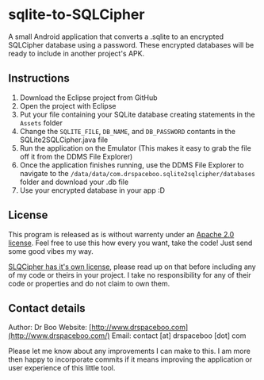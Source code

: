 sqlite-to-SQLCipher
===================

A small Android application that converts a .sqlite to an encrypted SQLCipher database using a password. These encrypted databases will be ready to include in another project's APK.

Instructions
-------
1. Download the Eclipse project from GitHub
2. Open the project with Eclipse
3. Put your file containing your SQLite database creating statements in the `Assets` folder
4. Change the `SQLITE_FILE`, `DB_NAME`, and `DB_PASSWORD` contants in the SQLite2SQLCipher.java file
5. Run the application on the Emulator (This makes it easy to grab the file off it from the DDMS File Explorer)
6. Once the application finishes running, use the DDMS File Explorer to navigate to the `/data/data/com.drspaceboo.sqlite2sqlcipher/databases` folder and download your .db file
7. Use your encrypted database in your app :D

License
-------
This program is released as is without warrenty under an [Apache 2.0 license](http://www.apache.org/licenses/LICENSE-2.0). Feel free to use this how every you want, take the code! Just send some good vibes my way.

[SLQCipher has it's own license](http://sqlcipher.net/license), please read up on that before including any of my code or theirs in your project. I take no responsibility for any of their code or properties and do not claim to own them.

Contact details
-------
Author: Dr Boo
Website: [http://www.drspaceboo.com](http://www.drspaceboo.com/)
Email: contact [at] drspaceboo [dot] com

Please let me know about any improvements I can make to this. I am more then happy to incorporate commits if it means improving the application or user experience of this little tool.